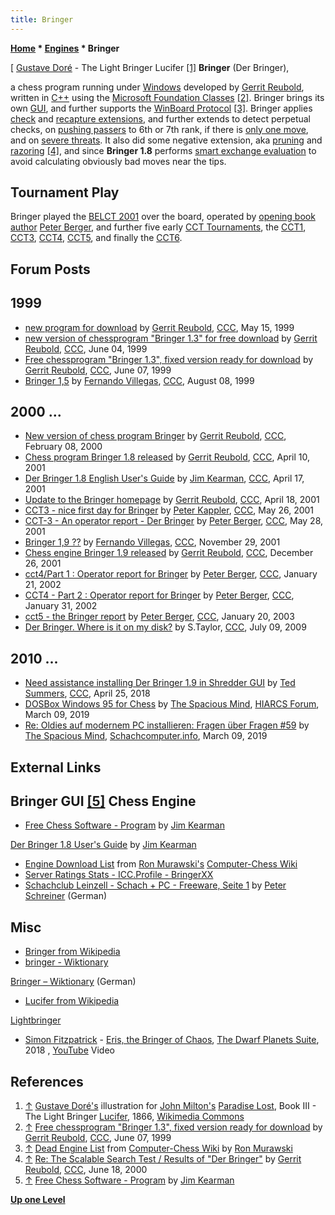 ```yaml
---
title: Bringer
---
```

**[Home](Home "Home") * [Engines](Engines "Engines") * Bringer**

\[ [Gustave Doré](Category:Gustave_Dor%C3%A9 "Category:Gustave Doré") - The Light Bringer Lucifer <a id="cite-note-1" href="#cite-ref-1">[1]</a>
**Bringer** (Der Bringer),

a chess program running under [Windows](Windows "Windows") developed by [Gerrit Reubold](Gerrit_Reubold "Gerrit Reubold"), written in [C++](Cpp "Cpp") using the [Microsoft Foundation Classes](https://en.wikipedia.org/wiki/Microsoft_Foundation_Class_Library) <a id="cite-note-2" href="#cite-ref-2">[2]</a>. Bringer brings its own [GUI](GUI "GUI"), and further supports the [WinBoard Protocol](Chess_Engine_Communication_Protocol "Chess Engine Communication Protocol") <a id="cite-note-3" href="#cite-ref-3">[3]</a>.
Bringer applies [check](Check_Extensions "Check Extensions") and [recapture extensions](Recapture_Extensions "Recapture Extensions"), and further extends to detect perpetual checks, on [pushing passers](Passed_Pawn_Extensions "Passed Pawn Extensions") to 6th or 7th rank, if there is [only one move](One_Reply_Extensions "One Reply Extensions"), and on [severe threats](Mate_Threat_Extensions "Mate Threat Extensions").
It also did some negative extension, aka [pruning](Pruning "Pruning") and [razoring](Razoring "Razoring") <a id="cite-note-4" href="#cite-ref-4">[4]</a>, and since **Bringer 1.8** performs [smart exchange evaluation](Static_Exchange_Evaluation "Static Exchange Evaluation") to avoid calculating obviously bad moves near the tips.

## Tournament Play

Bringer played the [BELCT 2001](BELCT_2001 "BELCT 2001") over the board, operated by [opening book author](Category:Opening_Book_Author "Category:Opening Book Author") [Peter Berger](Peter_Berger "Peter Berger"), and further five early [CCT Tournaments](CCT_Tournaments "CCT Tournaments"), the [CCT1](CCT1 "CCT1"), [CCT3](CCT3 "CCT3"), [CCT4](CCT4 "CCT4"), [CCT5](CCT5 "CCT5"), and finally the [CCT6](CCT6 "CCT6").

## Forum Posts

## 1999

- [new program for download](https://www.stmintz.com/ccc/index.php?id=51827) by [Gerrit Reubold](Gerrit_Reubold "Gerrit Reubold"), [CCC](CCC "CCC"), May 15, 1999
- [new version of chessprogram "Bringer 1.3" for free download](https://www.stmintz.com/ccc/index.php?id=54260) by [Gerrit Reubold](Gerrit_Reubold "Gerrit Reubold"), [CCC](CCC "CCC"), June 04, 1999
- [Free chessprogram "Bringer 1.3", fixed version ready for download](https://www.stmintz.com/ccc/index.php?id=54667) by [Gerrit Reubold](Gerrit_Reubold "Gerrit Reubold"), [CCC](CCC "CCC"), June 07, 1999
- [Bringer 1,5](https://www.stmintz.com/ccc/index.php?id=63950) by [Fernando Villegas](Fernando_Villegas "Fernando Villegas"), [CCC](CCC "CCC"), August 08, 1999

## 2000 ...

- [New version of chess program Bringer](https://www.stmintz.com/ccc/index.php?id=95840) by [Gerrit Reubold](Gerrit_Reubold "Gerrit Reubold"), [CCC](CCC "CCC"), February 08, 2000
- [Chess program Bringer 1.8 released](https://www.stmintz.com/ccc/index.php?id=162764) by [Gerrit Reubold](Gerrit_Reubold "Gerrit Reubold"), [CCC](CCC "CCC"), April 10, 2001
- [Der Bringer 1.8 English User's Guide](https://www.stmintz.com/ccc/index.php?id=164238) by [Jim Kearman](index.php?title=Jim_Kearman&action=edit&redlink=1 "Jim Kearman (page does not exist)"), [CCC](CCC "CCC"), April 17, 2001
- [Update to the Bringer homepage](https://www.stmintz.com/ccc/index.php?id=164451) by [Gerrit Reubold](Gerrit_Reubold "Gerrit Reubold"), [CCC](CCC "CCC"), April 18, 2001
- [CCT3 - nice first day for Bringer](https://www.stmintz.com/ccc/index.php?id=171853) by [Peter Kappler](Peter_Kappler "Peter Kappler"), [CCC](CCC "CCC"), May 26, 2001
- [CCT-3 - An operator report - Der Bringer](https://www.stmintz.com/ccc/index.php?id=172118) by [Peter Berger](Peter_Berger "Peter Berger"), [CCC](CCC "CCC"), May 28, 2001
- [Bringer 1,9 ??](https://www.stmintz.com/ccc/index.php?id=199565) by [Fernando Villegas](Fernando_Villegas "Fernando Villegas"), [CCC](CCC "CCC"), November 29, 2001
- [Chess engine Bringer 1.9 released](https://www.stmintz.com/ccc/index.php?id=203637) by [Gerrit Reubold](Gerrit_Reubold "Gerrit Reubold"), [CCC](CCC "CCC"), December 26, 2001
- [cct4/Part 1 : Operator report for Bringer](https://www.stmintz.com/ccc/index.php?id=208853) by [Peter Berger](Peter_Berger "Peter Berger"), [CCC](CCC "CCC"), January 21, 2002
- [CCT4 - Part 2 : Operator report for Bringer](https://www.stmintz.com/ccc/index.php?id=211176) by [Peter Berger](Peter_Berger "Peter Berger"), [CCC](CCC "CCC"), January 31, 2002
- [cct5 - the Bringer report](https://www.stmintz.com/ccc/index.php?id=278449) by [Peter Berger](Peter_Berger "Peter Berger"), [CCC](CCC "CCC"), January 20, 2003
- [Der Bringer. Where is it on my disk?](http://www.talkchess.com/forum3/viewtopic.php?f=2&t=28870) by S.Taylor, [CCC](CCC "CCC"), July 09, 2009

## 2010 ...

- [Need assistance installing Der Bringer 1.9 in Shredder GUI](http://www.talkchess.com/forum3/viewtopic.php?f=2&t=67233) by [Ted Summers](Ted_Summers "Ted Summers"), [CCC](CCC "CCC"), April 25, 2018
- [DOSBox Windows 95 for Chess](http://hiarcs.net/forums/viewtopic.php?t=9403&start=16) by [The Spacious Mind](The_Spacious_Mind "The Spacious Mind"), [HIARCS Forum](Computer_Chess_Forums "Computer Chess Forums"), March 09, 2019
- [Re: Oldies auf modernem PC installieren: Fragen über Fragen #59](https://www.schachcomputer.info/forum/showpost.php?p=79192&postcount=59) by [The Spacious Mind](The_Spacious_Mind "The Spacious Mind"), [Schachcomputer.info](Computer_Chess_Forums "Computer Chess Forums"), March 09, 2019

## External Links

## [](http://chess.kearman.com/html/software.htm) Bringer GUI <a id="cite-note-5" href="#cite-ref-5">[5]</a> Chess Engine

- [Free Chess Software - Program](http://chess.kearman.com/html/software.htm) by [Jim Kearman](index.php?title=Jim_Kearman&action=edit&redlink=1 "Jim Kearman (page does not exist)")

[Der Bringer 1.8 User's Guide](http://chess.kearman.com/bringer/bringerman/index.htm) by [Jim Kearman](index.php?title=Jim_Kearman&action=edit&redlink=1 "Jim Kearman (page does not exist)")

- [Engine Download List](http://www.computer-chess.org/doku.php?id=computer_chess:wiki:download:engine_download_list) from [Ron Murawski's](Ron_Murawski "Ron Murawski") [Computer-Chess Wiki](http://computer-chess.org/doku.php?id=home)
- [Server Ratings Stats - ICC.Profile - BringerXX](https://app.chessclub.com/profile/BringerXX)
- [Schachclub Leinzell - Schach + PC - Freeware, Seite 1](http://www.scleinzell.schachvereine.de/p_themen/freeware.shtml) by [Peter Schreiner](Peter_Schreiner "Peter Schreiner") (German)

## Misc

- [Bringer from Wikipedia](https://en.wikipedia.org/wiki/Bringer)
- [bringer - Wiktionary](https://en.wiktionary.org/wiki/bringer)

[Bringer – Wiktionary](https://de.wiktionary.org/wiki/Bringer) (German)

- [Lucifer from Wikipedia](https://en.wikipedia.org/wiki/Lucifer)

[Lightbringer](https://en.wikipedia.org/wiki/Lightbringer)

- [Simon Fitzpatrick](https://simonfitzpatrick.net/) - [Eris, the Bringer of Chaos](https://www.discogs.com/composition/e04cc19d-56b1-44f0-83c0-1abf9c46a6e2-Eros-The-Bringer-Of-Chaos), [The Dwarf Planets Suite](https://www.discogs.com/Simon-Fitzpatrick-The-Dwarf-Planets-Suite/release/12833468), 2018 , [YouTube](https://en.wikipedia.org/wiki/YouTube) Video

## References

1. <a id="cite-ref-1" href="#cite-note-1">↑</a> [Gustave Doré's](Category:Gustave_Dor%C3%A9 "Category:Gustave Doré") illustration for [John Milton's](https://en.wikipedia.org/wiki/John_Milton) [Paradise Lost](https://en.wikipedia.org/wiki/Paradise_Lost), Book III - The Light Bringer [Lucifer](https://en.wikipedia.org/wiki/Lucifer), 1866, [Wikimedia Commons](https://en.wikipedia.org/wiki/Wikimedia_Commons)
1. <a id="cite-ref-2" href="#cite-note-2">↑</a> [Free chessprogram "Bringer 1.3", fixed version ready for download](https://www.stmintz.com/ccc/index.php?id=54667) by [Gerrit Reubold](Gerrit_Reubold "Gerrit Reubold"), [CCC](CCC "CCC"), June 07, 1999
1. <a id="cite-ref-3" href="#cite-note-3">↑</a> [Dead Engine List](http://www.computer-chess.org/doku.php?id=computer_chess:wiki:lists:chess_engine_list#dead_engine_list) from [Computer-Chess Wiki](http://computer-chess.org/doku.php?id=home) by [Ron Murawski](Ron_Murawski "Ron Murawski")
1. <a id="cite-ref-4" href="#cite-note-4">↑</a> [Re: The Scalable Search Test / Results of "Der Bringer"](https://www.stmintz.com/ccc/index.php?id=115020) by [Gerrit Reubold](Gerrit_Reubold "Gerrit Reubold"), [CCC](CCC "CCC"), June 18, 2000
1. <a id="cite-ref-5" href="#cite-note-5">↑</a> [Free Chess Software - Program](http://chess.kearman.com/html/software.htm) by [Jim Kearman](index.php?title=Jim_Kearman&action=edit&redlink=1 "Jim Kearman (page does not exist)")

**[Up one Level](Engines "Engines")**

